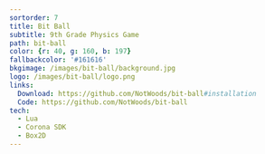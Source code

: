 ```yaml
---
sortorder: 7
title: Bit Ball
subtitle: 9th Grade Physics Game
path: bit-ball
color: {r: 40, g: 160, b: 197}
fallbackcolor: '#161616'
bkgimage: /images/bit-ball/background.jpg
logo: /images/bit-ball/logo.png
links:
  Download: https://github.com/NotWoods/bit-ball#installation
  Code: https://github.com/NotWoods/bit-ball
tech:
  - Lua
  - Corona SDK
  - Box2D
---
```

